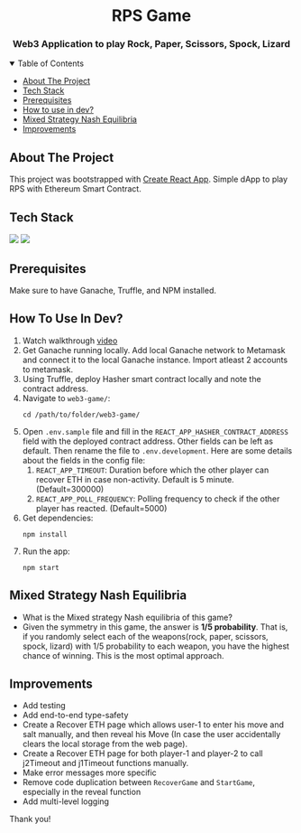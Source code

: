 
<h1 align="center">RPS Game</h1>

<h3 align="center"> Web3 Application to play Rock, Paper, Scissors, Spock, Lizard</h3>

<!-- TABLE OF CONTENTS -->
<details open>
  <summary>Table of Contents</summary>
  <ul>
    <li><a href="#about-the-project">About The Project</a></li>
    <li><a href="#tech-stack">Tech Stack</a></li>
    <li><a href="#prerequisites">Prerequisites</a></li>
    <li><a href="#how-to-use-in-dev">How to use in dev?</a></li>
    <li><a href="#mixed-strategy-nash-equilibria">Mixed Strategy Nash Equilibria</a></li>
    <li><a href="#improvements">Improvements</a></li>
  </ul>
</details>

## About The Project

This project was bootstrapped with [Create React App](https://github.com/facebook/create-react-app). Simple dApp 
to play RPS with Ethereum Smart Contract. 

## Tech Stack

[![](https://img.shields.io/badge/Built_with-React-blue?style=for-the-badge&logo=React)](https://react.dev/)
[![](https://img.shields.io/badge/Built_with-Javascript-yellow?style=for-the-badge&logo=Javascript)](https://developer.mozilla.org/en-US/docs/Web/JavaScript)

## Prerequisites

Make sure to have Ganache, Truffle, and NPM installed.

## How To Use In Dev?

1. Watch walkthrough [video](https://drive.google.com/file/d/1-MuR50nrHbe2P8SJea21bgAn93kA8bQL/view?usp=sharing)
2. Get Ganache running locally. Add local Ganache network to Metamask and connect it to the local Ganache instance. Import atleast 2 accounts to metamask.
3. Using Truffle, deploy Hasher smart contract locally and note the contract address.
4. Navigate to `web3-game/`:
   ``` 
   cd /path/to/folder/web3-game/
   ```
5. Open `.env.sample` file and fill in the `REACT_APP_HASHER_CONTRACT_ADDRESS` field with the deployed contract address. 
   Other fields can be left as default. Then rename the file to `.env.development`. Here are some details about the fields in the config file:
    1. `REACT_APP_TIMEOUT`: Duration before which the other player can recover ETH in case non-activity. Default is 5 minute. (Default=300000)
    2. `REACT_APP_POLL_FREQUENCY`: Polling frequency to check if the other player has reacted. (Default=5000)
6. Get dependencies:
   ``` 
   npm install
   ```
7. Run the app:
   ``` 
   npm start
   ```
   
## Mixed Strategy Nash Equilibria

- What is the Mixed strategy Nash equilibria of this game?
- Given the symmetry in this game, the answer is **1/5 probability**. That is, if you randomly select each of the 
weapons(rock, paper, scissors, spock, lizard) with 1/5 probability to each weapon, you have the highest chance 
of winning. This is the most optimal approach. 

## Improvements

- Add testing
- Add end-to-end type-safety
- Create a Recover ETH page which allows user-1 to enter his move and salt manually, and then reveal his Move 
(In case the user accidentally clears the local storage from the web page).
- Create a Recover ETH page for both player-1 and player-2 to call j2Timeout and j1Timeout functions manually.
- Make error messages more specific
- Remove code duplication between `RecoverGame` and `StartGame`, especially in the reveal function
- Add multi-level logging

Thank you!


